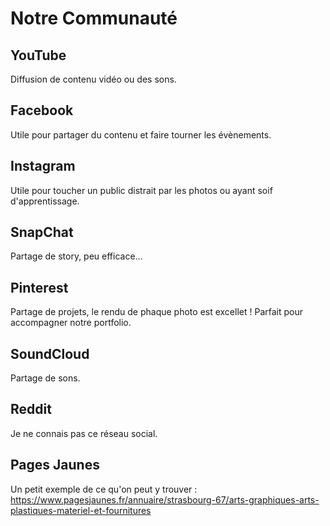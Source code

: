 # Notre Communauté

## YouTube
Diffusion de contenu vidéo ou des sons.

## Facebook
Utile pour partager du contenu et faire tourner les évènements.

## Instagram
Utile pour toucher un public distrait par les photos ou ayant soif d'apprentissage.

## SnapChat
Partage de story, peu efficace...

## Pinterest
Partage de projets, le rendu de phaque photo est excellet ! Parfait pour accompagner notre portfolio.

## SoundCloud
Partage de sons.

## Reddit
Je ne connais pas ce réseau social.

## Pages Jaunes
Un petit exemple de ce qu'on peut y trouver :
https://www.pagesjaunes.fr/annuaire/strasbourg-67/arts-graphiques-arts-plastiques-materiel-et-fournitures
